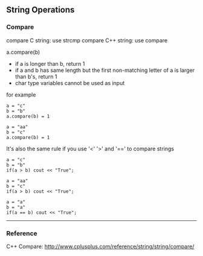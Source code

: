 ## String Operations

### Compare

compare C string: use strcmp
compare C++ string: use compare

a.compare(b)
* if a is longer than b, return 1
* if a and b has same length but the first non-matching letter of a is larger than b's, return 1
* char type variables cannot be used as input

for example
```
a = "c"
b = "b"
a.compare(b) = 1

a = "aa"
b = "c"
a.compare(b) = 1
```

It's also the same rule if you use '<' '>' and '==' to compare strings

```
a = "c"
b = "b"
if(a > b) cout << "True";

a = "aa"
b = "c"
if(a > b) cout << "True";

a = "a"
b = "a"
if(a == b) cout << "True";
```
------
### Reference
C++ Compare: http://www.cplusplus.com/reference/string/string/compare/
